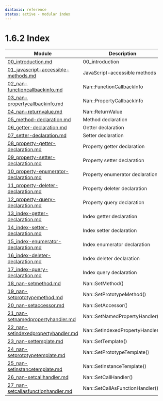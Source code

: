 ```yaml
---
diataxis: reference
status: active - modular index
---
```


# 1.6.2 Index

| Module | Description |
|--------|-------------|
| [00_introduction.md](00_introduction.md) | 00_introduction |
| [01_javascript-accessible-methods.md](01_javascript-accessible-methods.md) | JavaScript-accessible methods |
| [02_nan-functioncallbackinfo.md](02_nan-functioncallbackinfo.md) | Nan::FunctionCallbackInfo |
| [03_nan-propertycallbackinfo.md](03_nan-propertycallbackinfo.md) | Nan::PropertyCallbackInfo |
| [04_nan-returnvalue.md](04_nan-returnvalue.md) | Nan::ReturnValue |
| [05_method-declaration.md](05_method-declaration.md) | Method declaration |
| [06_getter-declaration.md](06_getter-declaration.md) | Getter declaration |
| [07_setter-declaration.md](07_setter-declaration.md) | Setter declaration |
| [08_property-getter-declaration.md](08_property-getter-declaration.md) | Property getter declaration |
| [09_property-setter-declaration.md](09_property-setter-declaration.md) | Property setter declaration |
| [10_property-enumerator-declaration.md](10_property-enumerator-declaration.md) | Property enumerator declaration |
| [11_property-deleter-declaration.md](11_property-deleter-declaration.md) | Property deleter declaration |
| [12_property-query-declaration.md](12_property-query-declaration.md) | Property query declaration |
| [13_index-getter-declaration.md](13_index-getter-declaration.md) | Index getter declaration |
| [14_index-setter-declaration.md](14_index-setter-declaration.md) | Index setter declaration |
| [15_index-enumerator-declaration.md](15_index-enumerator-declaration.md) | Index enumerator declaration |
| [16_index-deleter-declaration.md](16_index-deleter-declaration.md) | Index deleter declaration |
| [17_index-query-declaration.md](17_index-query-declaration.md) | Index query declaration |
| [18_nan-setmethod.md](18_nan-setmethod.md) | Nan::SetMethod() |
| [19_nan-setprototypemethod.md](19_nan-setprototypemethod.md) | Nan::SetPrototypeMethod() |
| [20_nan-setaccessor.md](20_nan-setaccessor.md) | Nan::SetAccessor() |
| [21_nan-setnamedpropertyhandler.md](21_nan-setnamedpropertyhandler.md) | Nan::SetNamedPropertyHandler() |
| [22_nan-setindexedpropertyhandler.md](22_nan-setindexedpropertyhandler.md) | Nan::SetIndexedPropertyHandler() |
| [23_nan-settemplate.md](23_nan-settemplate.md) | Nan::SetTemplate() |
| [24_nan-setprototypetemplate.md](24_nan-setprototypetemplate.md) | Nan::SetPrototypeTemplate() |
| [25_nan-setinstancetemplate.md](25_nan-setinstancetemplate.md) | Nan::SetInstanceTemplate() |
| [26_nan-setcallhandler.md](26_nan-setcallhandler.md) | Nan::SetCallHandler() |
| [27_nan-setcallasfunctionhandler.md](27_nan-setcallasfunctionhandler.md) | Nan::SetCallAsFunctionHandler() |
